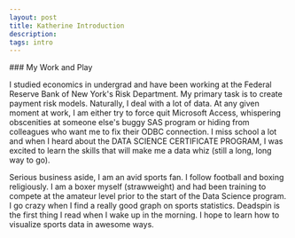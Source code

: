 ```yaml
---
layout: post
title: Katherine Introduction
description:
tags: intro
---
```

<section>
	<section>
### My Work and Play

I studied economics in undergrad and have been working at the Federal Reserve Bank of New York's Risk Department. My primary task is to create payment risk models. Naturally, I deal with a lot of data. At any given moment at work, I am either try to force quit Microsoft Access, whispering obscenities at someone else's buggy SAS program or hiding from colleagues who want me to fix their ODBC connection. I miss school a lot and when I heard about the DATA SCIENCE CERTIFICATE PROGRAM, I was excited to learn the skills that will make me a data whiz (still a long, long way to go).

Serious business aside, I am an avid sports fan. I follow football and boxing religiously. I am a boxer myself (strawweight) and had been training to compete at the amateur level prior to the start of the Data Science program. I go crazy when I find a really good graph on sports statistics. Deadspin is the first thing I read when I wake up in the morning. I hope to learn how to visualize sports data in awesome ways. 

</section>
</section>